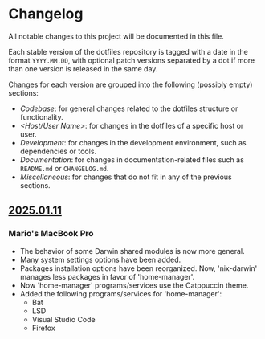# Changelog

All notable changes to this project will be documented in this file.

Each stable version of the dotfiles repository is tagged with a date in the
format `YYYY.MM.DD`, with optional patch versions separated by a dot if more
than one version is released in the same day.

Changes for each version are grouped into the following (possibly empty)
sections:

- _Codebase_: for general changes related to the dotfiles structure or
  functionality.
- _\<Host/User Name\>_: for changes in the dotfiles of a specific host or user.
- _Development_: for changes in the development environment, such as
  dependencies or tools.
- _Documentation_: for changes in documentation-related files such as
  `README.md` or `CHANGELOG.md`.
- _Miscellaneous_: for changes that do not fit in any of the previous sections.

## [2025.01.11]

### Mario's MacBook Pro

- The behavior of some Darwin shared modules is now more general.
- Many system settings options have been added.
- Packages installation options have been reorganized. Now, 'nix-darwin' manages
  less packages in favor of 'home-manager'.
- Now 'home-manager' programs/services use the Catppuccin theme.
- Added the following programs/services for 'home-manager':
  - Bat
  - LSD
  - Visual Studio Code
  - Firefox

### Development

- Some 'Markdownlint' rules have been disabled.

### Documentation

- A logo and some badges have been added to the README file.
- The documentation of the setup process for Mario's MacBook Pro has been
  improved.s

## [2024.12.28]

### Codebase

- Dotfiles have been reorganized. Now, each configuration type, i.e., NixOS,
  Darwin and Home-Manager, has its own directory. Inside each directory, each
  host or user has its own directory too. This structure allows for better
  organization of the modules that make up the configurations.
- The 'configurations-manager' library has been implemented so the system
  configurations can be easily defined and managed according to the new
  structure.

### Development

- The 'internal' category of commands of the 'devshell' tool has been removed.
  The `_pre-commit-install` command is now executed when entering the
  development shell.

### Documentation

- The README file has been updated to reflect the changes in the codebase and
  development environment.
- Some comments from the code that were explaining functionality from
  external tools that are already rightly documented in their respective
  repositories have been removed.

## [2024.12.12]

### Codebase

- Dotfiles are now managed with Nix (via flakes).

### Mario's MacBook Pro

- Most of the system configurations and packages are now managed with Nix. In
  particular:
  - System-wide configurations and packages are managed with
    [nix-darwin](https://github.com/LnL7/nix-darwin).
  - User-specific configurations and packages are managed with
    [home-manager](https://github.com/nix-community/home-manager) as a
    nix-darwin module.

### Development

- Development dependencies are now managed with Nix. In particular:
  - A development shell has been added with
    [devshell](https://github.com/numtide/devshell).
  - Pre-commit hooks have been added with
    [pre-commit-hooks.nix](https://github.com/cachix/pre-commit-hooks.nix/tree/master).
  - A `Justfile` with recipes to format and check the code.

### Documentation

- The README file has been updated to reflect the changes in the codebase and
  development environment.
- The CHANGELOG format no longer adheres to the _Keep a Changelog_
  specification. Instead, it follows a format where each change is grouped by
  the affected area.

## [2024.03.19]

### Codebase

- Initial version of the dotfiles repository using the
  [dotbot](https://github.com/anishathalye/dotbot) tool.

<!-- External links -->
[2025.01.11]:
  https://github.com/mariovagomarzal/dotfiles/releases/tag/2025.01.11
[2024.12.28]:
  https://github.com/mariovagomarzal/dotfiles/releases/tag/2024.12.28
[2024.12.12]:
  https://github.com/mariovagomarzal/dotfiles/releases/tag/2024.12.12
[2024.03.19]:
  https://github.com/mariovagomarzal/dotfiles/releases/tag/2024.03.19
